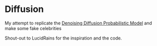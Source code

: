 # Diffusion

My attempt to replicate the [Denoising Diffusion Probabilistic Model](https://arxiv.org/abs/2006.11239) and make some fake celebrities

Shout-out to LucidRains for the inspiration and the code.
